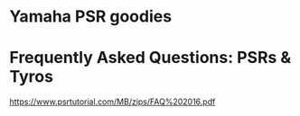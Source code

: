 # Yamaha PSR goodies
<!-- copyright: SeeJay & ReSampled -->

# Frequently Asked Questions: PSRs & Tyros
https://www.psrtutorial.com/MB/zips/FAQ%202016.pdf
